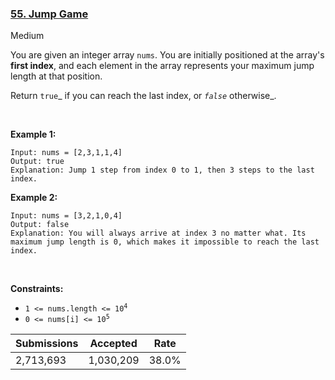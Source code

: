 ### [55. Jump Game](https://leetcode.com/problems/jump-game)

Medium

You are given an integer array `` nums ``. You are initially positioned at the array's __first index__, and each element in the array represents your maximum jump length at that position.

Return `` true ``_ if you can reach the last index, or _`` false ``_ otherwise_.

 

__Example 1:__

```
Input: nums = [2,3,1,1,4]
Output: true
Explanation: Jump 1 step from index 0 to 1, then 3 steps to the last index.
```

__Example 2:__

```
Input: nums = [3,2,1,0,4]
Output: false
Explanation: You will always arrive at index 3 no matter what. Its maximum jump length is 0, which makes it impossible to reach the last index.
```

 

__Constraints:__

*   <code>1 <= nums.length <= 10<sup>4</sup></code>
*   <code>0 <= nums[i] <= 10<sup>5</sup></code>

| Submissions    | Accepted     | Rate   |
| -------------- | ------------ | ------ |
| 2,713,693 | 1,030,209 | 38.0% |